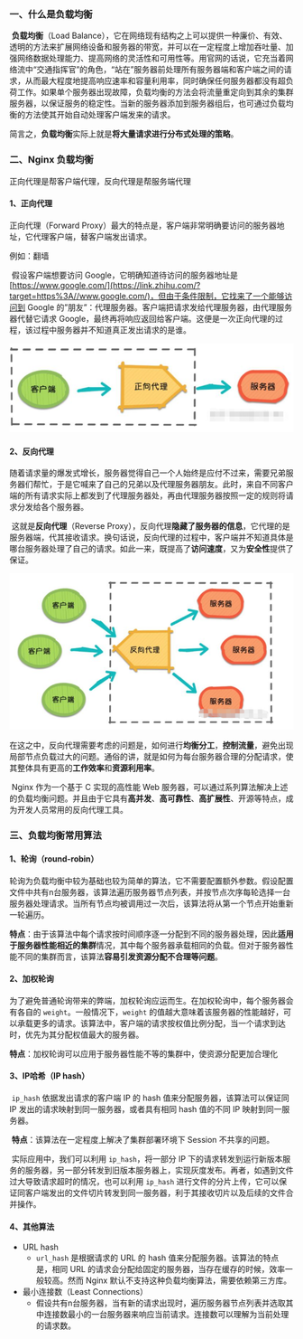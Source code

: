 ### 一、什么是负载均衡

​		**负载均衡**（Load Balance），它在网络现有结构之上可以提供一种廉价、有效、透明的方法来扩展网络设备和服务器的带宽，并可以在一定程度上增加吞吐量、加强网络数据处理能力、提高网络的灵活性和可用性等。用官网的话说，它充当着网络流中“交通指挥官”的角色，“站在”服务器前处理所有服务器端和客户端之间的请求，从而最大程度地提高响应速率和容量利用率，同时确保任何服务器都没有超负荷工作。如果单个服务器出现故障，负载均衡的方法会将流量重定向到其余的集群服务器，以保证服务的稳定性。当新的服务器添加到服务器组后，也可通过负载均衡的方法使其开始自动处理客户端发来的请求。

​		简言之，**负载均衡**实际上就是**将大量请求进行分布式处理的策略**。



### 二、Nginx 负载均衡

正向代理是帮客户端代理，反向代理是帮服务端代理

#### 1、正向代理

正向代理（Forward Proxy）最大的特点是，客户端非常明确要访问的服务器地址，它代理客户端，替客户端发出请求。

例如：翻墙

​		假设客户端想要访问 Google，它明确知道待访问的服务器地址是 [https://www.google.com/](https://link.zhihu.com/?target=https%3A//www.google.com/)，但由于条件限制，它找来了一个能够访问到 Google 的”朋友”：代理服务器。客户端把请求发给代理服务器，由代理服务器代替它请求 Google，最终再将响应返回给客户端。这便是一次正向代理的过程，该过程中服务器并不知道真正发出请求的是谁。

<img src="../assets/nginx-1.png" alt="" />



#### 2、反向代理

​		随着请求量的爆发式增长，服务器觉得自己一个人始终是应付不过来，需要兄弟服务器们帮忙，于是它喊来了自己的兄弟以及代理服务器朋友。此时，来自不同客户端的所有请求实际上都发到了代理服务器处，再由代理服务器按照一定的规则将请求分发给各个服务器。

​		这就是**反向代理**（Reverse Proxy），反向代理**隐藏了服务器的信息**，它代理的是服务器端，代其接收请求。换句话说，反向代理的过程中，客户端并不知道具体是哪台服务器处理了自己的请求。如此一来，既提高了**访问速度**，又为**安全性**提供了保证。

<img src="../assets/nginx-2.png" alt="" />



​		在这之中，反向代理需要考虑的问题是，如何进行**均衡分工**，**控制流量**，避免出现局部节点负载过大的问题。通俗的讲，就是如何为每台服务器合理的分配请求，使其整体具有更高的**工作效率**和**资源利用率**。

​		Nginx 作为一个基于 C 实现的高性能 Web 服务器，可以通过系列算法解决上述的负载均衡问题。并且由于它具有**高并发**、**高可靠性**、**高扩展性**、开源等特点，成为开发人员常用的反向代理工具。



### 三、负载均衡常用算法

#### 1、轮询（round-robin）

​		轮询为负载均衡中较为基础也较为简单的算法，它不需要配置额外参数。假设配置文件中共有n台服务器，该算法遍历服务器节点列表，并按节点次序每轮选择一台服务器处理请求。当所有节点均被调用过一次后，该算法将从第一个节点开始重新一轮遍历。

​		**特点**：由于该算法中每个请求按时间顺序逐一分配到不同的服务器处理，因此**适用于服务器性能相近的集群**情况，其中每个服务器承载相同的负载。但对于服务器性能不同的集群而言，该算法**容易引发资源分配不合理等问题**。



#### 2、加权轮询

​		为了避免普通轮询带来的弊端，加权轮询应运而生。在加权轮询中，每个服务器会有各自的 `weight`。一般情况下，`weight` 的值越大意味着该服务器的性能越好，可以承载更多的请求。该算法中，客户端的请求按权值比例分配，当一个请求到达时，优先为其分配权值最大的服务器。

​		**特点**：加权轮询可以应用于服务器性能不等的集群中，使资源分配更加合理化



#### 3、IP哈希（IP hash）

​		`ip_hash` 依据发出请求的客户端 IP 的 hash 值来分配服务器，该算法可以保证同 IP 发出的请求映射到同一服务器，或者具有相同 hash 值的不同 IP 映射到同一服务器。

​		**特点**：该算法在一定程度上解决了集群部署环境下 Session 不共享的问题。

​		实际应用中，我们可以利用 `ip_hash`，将一部分 IP 下的请求转发到运行新版本服务的服务器，另一部分转发到旧版本服务器上，实现灰度发布。再者，如遇到文件过大导致请求超时的情况，也可以利用 `ip_hash` 进行文件的分片上传，它可以保证同客户端发出的文件切片转发到同一服务器，利于其接收切片以及后续的文件合并操作。



#### 4、其他算法

- URL hash
  - `url_hash` 是根据请求的 URL 的 hash 值来分配服务器。该算法的特点是，相同 URL 的请求会分配给固定的服务器，当存在缓存的时候，效率一般较高。然而 Nginx 默认不支持这种负载均衡算法，需要依赖第三方库。
- 最小连接数（Least Connections）
  - 假设共有n台服务器，当有新的请求出现时，遍历服务器节点列表并选取其中连接数最小的一台服务器来响应当前请求。连接数可以理解为当前处理的请求数。



























